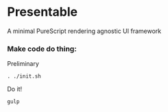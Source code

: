 Presentable 
====
A minimal PureScript rendering agnostic UI framework


### Make code do thing:

Preliminary
```
. ./init.sh
```

Do it!
```
gulp
```